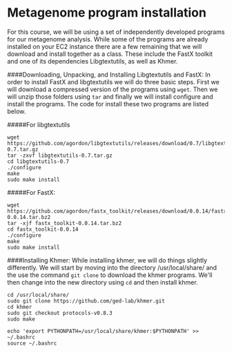 # Metagenome program installation

For this course, we will be using a set of independently developed programs for our metagenome analysis. While some of the programs are already installed on your EC2 instance there are a few remaining that we will download and install together as a class. These include the FastX toolkit and one of its dependencies Libgtextutils, as well as Khmer.  

####Downloading, Unpacking, and Installing Libgtextutils and FastX:
In order to install FastX and libgtextutils we will do three basic steps. First we will download a compressed version of the programs using `wget`. Then we will unzip those folders using `tar` and finally we will install configure and install the programs. The code for install these two programs are listed below. 

#####For libgtextutils 
```
wget https://github.com/agordon/libgtextutils/releases/download/0.7/libgtextutils-0.7.tar.gz
tar -zxvf libgtextutils-0.7.tar.gz
cd libgtextutils-0.7
./configure
make
sudo make install
```

#####For FastX:
```
wget https://github.com/agordon/fastx_toolkit/releases/download/0.0.14/fastx_toolkit-0.0.14.tar.bz2
tar -xjf fastx_toolkit-0.0.14.tar.bz2
cd fastx_toolkit-0.0.14
./configure
make
sudo make install
```

####Installing Khmer: 
While installing khmer, we will do things slightly differently. We will start by moving into the directory /usr/local/share/ and the use the command `git clone` to download the khmer programs. We'll then change into the new directory using `cd` and then install khmer. 
```
cd /usr/local/share/
sudo git clone https://github.com/ged-lab/khmer.git
cd khmer
sudo git checkout protocols-v0.8.3
sudo make

echo 'export PYTHONPATH=/usr/local/share/khmer:$PYTHONPATH' >> ~/.bashrc
source ~/.bashrc
```



